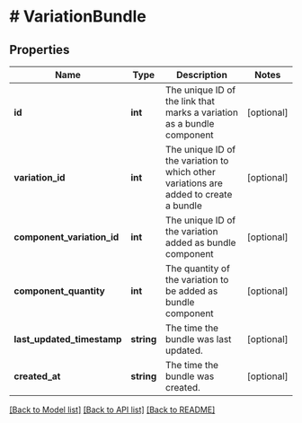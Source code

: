 # # VariationBundle

## Properties

Name | Type | Description | Notes
------------ | ------------- | ------------- | -------------
**id** | **int** | The unique ID of the link that marks a variation as a bundle component | [optional] 
**variation_id** | **int** | The unique ID of the variation to which other variations are added to create a bundle | [optional] 
**component_variation_id** | **int** | The unique ID of the variation added as bundle component | [optional] 
**component_quantity** | **int** | The quantity of the variation to be added as bundle component | [optional] 
**last_updated_timestamp** | **string** | The time the bundle was last updated. | [optional] 
**created_at** | **string** | The time the bundle was created. | [optional] 

[[Back to Model list]](../../README.md#documentation-for-models) [[Back to API list]](../../README.md#documentation-for-api-endpoints) [[Back to README]](../../README.md)


